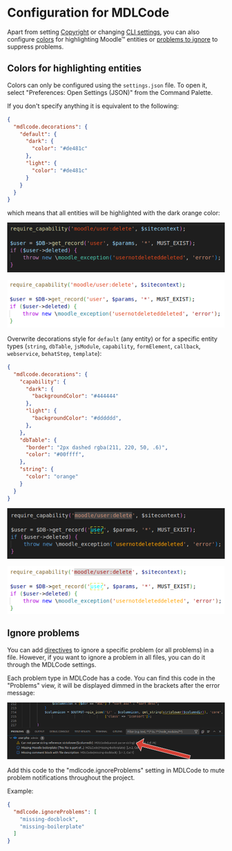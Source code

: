 # Configuration for MDLCode

Apart from setting [Copyright](boilerplate.md) or changing [CLI settings](runcli.md), you can also configure
[colors](configuration.md#colors-for-highlighting-entities) for highlighting Moodle™ entities
or [problems to ignore](configuration.md#ignore-problems) to suppress problems.

## Colors for highlighting entities

Colors can only be configured using the `settings.json` file. To open it, select "Preferences: Open Settings (JSON)"
from the Command Palette.

If you don't specify anything it is equivalent to the following:

```json
{
  "mdlcode.decorations": {
    "default": {
      "dark": {
        "color": "#de481c"
      },
      "light": {
        "color": "#de481c"
      }
    }
  }
}
```

which means that all entities will be highlighted with the dark orange color:

![Default color dark](https://raw.githubusercontent.com/lmscloud-io/mdlcode-docs/main/docs/media/configuration/defaultdark.png)

![Default color light](https://raw.githubusercontent.com/lmscloud-io/mdlcode-docs/main/docs/media/configuration/defaultlight.png)


Overwrite decorations style for `default` (any entity) or for a specific entity types (`string`, `dbTable`, `jsModule`,
`capability`,  `formElement`, `callback`, `webservice`, `behatStep`, `template`):

```json
{
  "mdlcode.decorations": {
    "capability": {
      "dark": {
        "backgroundColor": "#444444"
      },
      "light": {
        "backgroundColor": "#dddddd",
      },
    },
    "dbTable": {
      "border": "2px dashed rgba(211, 220, 50, .6)",
      "color": "#00ffff",
    },
    "string": {
      "color": "orange"
    }
  }
}
```

![Custom dark](https://raw.githubusercontent.com/lmscloud-io/mdlcode-docs/main/docs/media/configuration/customdark.png)

![Custom light](https://raw.githubusercontent.com/lmscloud-io/mdlcode-docs/main/docs/media/configuration/customlight.png)

## Ignore problems

You can add [directives](directives.md) to ignore a specific problem (or all problems) in a file. However, if you
want to ignore a problem in all files, you can do it through the MDLCode settings.

Each problem type in MDLCode has a code. You can find this code in the "Problems" view, it will be displayed dimmed
in the brackets after the error message:

![Problem codes](https://raw.githubusercontent.com/lmscloud-io/mdlcode-docs/main/docs/media/configuration/problems.png)

Add this code to the "mdlcode.ignoreProblems" setting in MDLCode to mute problem notifications throughout the project.

Example:

```json
{
  "mdlcode.ignoreProblems": [
    "missing-docblock",
    "missing-boilerplate"
  ]
}
```
